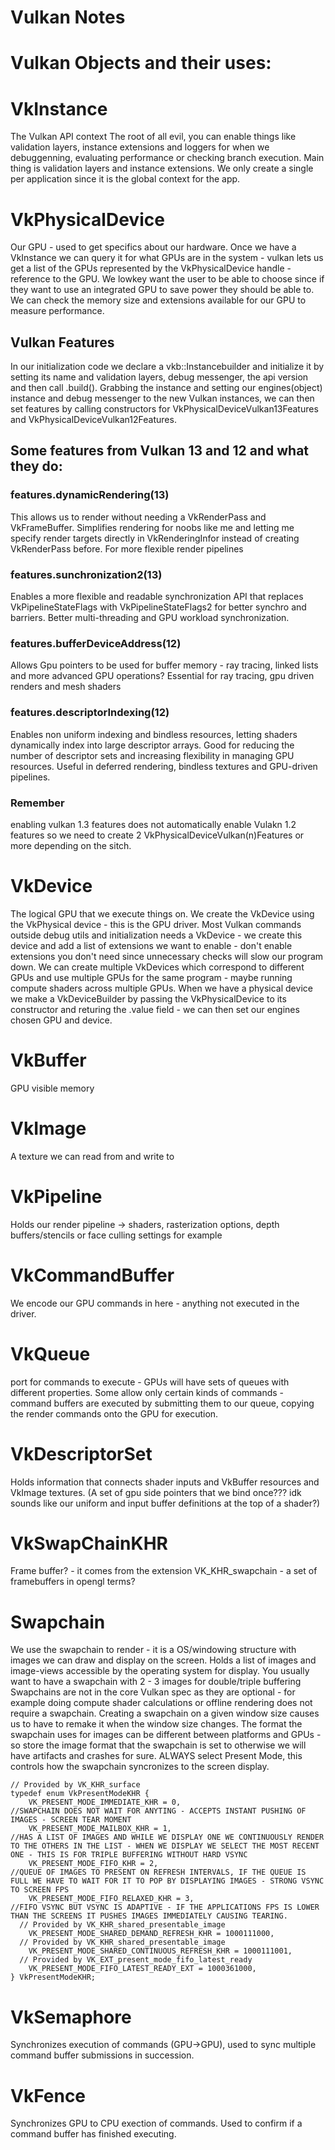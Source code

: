 # Vulkan Notes

# Vulkan Objects and their uses:

# VkInstance
The Vulkan API context
The root of all evil, you can enable things like validation layers, instance extensions and loggers for when we debuggenning, evaluating performance or checking branch execution. 
Main thing is validation layers and instance extensions.
We only create a single per application since it is the global context for the app.

# VkPhysicalDevice
Our GPU - used to get specifics about our hardware.
Once we have a VkInstance we can query it for what GPUs are in the system - vulkan lets us get a list of the GPUs represented by the VkPhysicalDevice handle - reference to the GPU.
We lowkey want the user to be able to choose since if they want to use an integrated GPU to save power they should be able to.
We can check the memory size and extensions available for our GPU to measure performance.

## Vulkan Features
In our initialization code we declare a vkb::Instancebuilder and initialize it by setting its name and validation layers, debug messenger, the api version and then call .build().
Grabbing the instance and setting our engines(object) instance and debug messenger to the new Vulkan instances, we can then set features by calling constructors for VkPhysicalDeviceVulkan13Features and  VkPhysicalDeviceVulkan12Features.

## Some features from Vulkan 13 and 12 and what they do:

### features.dynamicRendering(13)
This allows us to render without needing a VkRenderPass and VkFrameBuffer.
Simplifies rendering for noobs like me and letting me specify render targets directly in VkRenderingInfor instead of creating VkRenderPass before.
For more flexible render pipelines
### features.sunchronization2(13)
Enables a more flexible and readable synchronization API that replaces VkPipelineStateFlags with VkPipelineStateFlags2 for better synchro and barriers.
Better multi-threading and GPU workload synchronization.
### features.bufferDeviceAddress(12)
Allows Gpu pointers to be used for buffer memory - ray tracing, linked lists and more advanced GPU operations?
Essential for ray tracing, gpu driven renders and mesh shaders
### features.descriptorIndexing(12)
Enables non uniform indexing and bindless resources, letting shaders dynamically index into large descriptor arrays.
Good for reducing the number of descriptor sets and increasing flexibility in managing GPU resources.
Useful in deferred rendering, bindless textures and GPU-driven pipelines.

### Remember
enabling vulkan 1.3 features does not automatically enable Vulakn 1.2 features so we need to create 2 VkPhysicalDeviceVulkan(n)Features or more depending on the sitch.



# VkDevice
The logical GPU that we execute things on.
We create the VkDevice using the VkPhysical device - this is the GPU driver.
Most Vulkan commands outside debug utils and initialization needs a VkDevice - we create this device and add a list of extensions we want to enable - don't enable extensions you don't need since unnecessary checks will slow our program down.
We can create multiple  VkDevices which correspond to different GPUs and use multiple GPUs for the same program - maybe running compute shaders across multiple GPUs.
When we have a physical device we make a VkDeviceBuilder by passing the VkPhysicalDevice to its constructor and returing the .value field - we can then set our engines chosen GPU and device.


# VkBuffer
GPU visible memory

# VkImage
A texture we can read from and write to

# VkPipeline
Holds our render pipeline -> shaders, rasterization options, depth buffers/stencils or face culling settings for example

# VkCommandBuffer
We encode our GPU commands in here - anything not executed in the driver.

# VkQueue
port for commands to execute - GPUs will have sets of queues with different properties. 
Some allow only certain kinds of commands - command buffers are executed by submitting them to our queue, copying the render commands onto the GPU for execution.

# VkDescriptorSet
Holds information that connects shader inputs and VkBuffer resources and VkImage textures. (A set of gpu side pointers that we bind once??? idk sounds like our uniform and input buffer definitions at the top of a shader?)

# VkSwapChainKHR
Frame buffer? - it comes from the extension VK_KHR_swapchain - a set of framebuffers in opengl terms?

# Swapchain
We use the swapchain to render - it is a OS/windowing structure with images we can draw and display on the screen.
Holds a list of images and image-views accessible by the operating system for display. You usually want to have a swapchain with 2 - 3 images for double/triple buffering
Swapchains are not in the core Vulkan spec as they are optional - for example doing compute shader calculations or offline rendering does not require a swapchain.
Creating a swapchain on a given window size causes us to have to remake it when the window size changes.
The format the swapchain uses for images can be different between platforms and GPUs - so store the image format that the swapchain is set to otherwise we will have artifacts and crashes for sure.
ALWAYS select Present Mode, this controls how the swapchain syncronizes to the screen display.

```
// Provided by VK_KHR_surface
typedef enum VkPresentModeKHR {
    VK_PRESENT_MODE_IMMEDIATE_KHR = 0,                            //SWAPCHAIN DOES NOT WAIT FOR ANYTING - ACCEPTS INSTANT PUSHING OF IMAGES - SCREEN TEAR MOMENT
    VK_PRESENT_MODE_MAILBOX_KHR = 1,                              //HAS A LIST OF IMAGES AND WHILE WE DISPLAY ONE WE CONTINUOUSLY RENDER TO THE OTHERS IN THE LIST - WHEN WE DISPLAY WE SELECT THE MOST RECENT ONE - THIS IS FOR TRIPLE BUFFERING WITHOUT HARD VSYNC
    VK_PRESENT_MODE_FIFO_KHR = 2,                                 //QUEUE OF IMAGES TO PRESENT ON REFRESH INTERVALS, IF THE QUEUE IS FULL WE HAVE TO WAIT FOR IT TO POP BY DISPLAYING IMAGES - STRONG VSYNC TO SCREEN FPS
    VK_PRESENT_MODE_FIFO_RELAXED_KHR = 3,                         //FIFO VSYNC BUT VSYNC IS ADAPTIVE - IF THE APPLICATIONS FPS IS LOWER THAN THE SCREENS IT PUSHES IMAGES IMMEDIATELY CAUSING TEARING.
  // Provided by VK_KHR_shared_presentable_image
    VK_PRESENT_MODE_SHARED_DEMAND_REFRESH_KHR = 1000111000,
  // Provided by VK_KHR_shared_presentable_image
    VK_PRESENT_MODE_SHARED_CONTINUOUS_REFRESH_KHR = 1000111001,
  // Provided by VK_EXT_present_mode_fifo_latest_ready
    VK_PRESENT_MODE_FIFO_LATEST_READY_EXT = 1000361000,
} VkPresentModeKHR;
```


# VkSemaphore
Synchronizes execution of commands (GPU->GPU), used to sync multiple command buffer submissions in succession.

# VkFence
Synchronizes GPU to CPU exection of commands. Used to confirm if a command buffer has finished executing.




